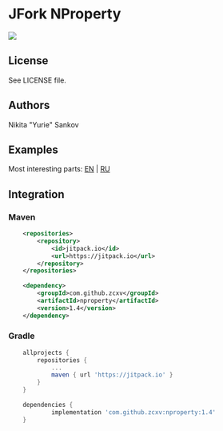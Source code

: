 # JFork NProperty
[![](https://jitpack.io/v/zcxv/nproperty.svg)](https://jitpack.io/#zcxv/nproperty)

## License
See LICENSE file.

## Authors
Nikita "Yurie" Sankov

## Examples
Most interesting parts: [EN](http://microfork.com/reading-configuration-files-in-java-nproperty/) | [RU](http://microfork.com/reading-configuration-files-with-java-nproperty/)

## Integration
### Maven
```Xml
	<repositories>
		<repository>
		    <id>jitpack.io</id>
		    <url>https://jitpack.io</url>
		</repository>
	</repositories>
	
	<dependency>
	    <groupId>com.github.zcxv</groupId>
	    <artifactId>nproperty</artifactId>
	    <version>1.4</version>
	</dependency>
```

### Gradle
```Groovy
	allprojects {
		repositories {
			...
			maven { url 'https://jitpack.io' }
		}
	}
	
	dependencies {
	        implementation 'com.github.zcxv:nproperty:1.4'
	}
```
